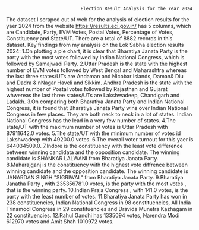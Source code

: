                                 Election Result Analysis for the Year 2024

The dataset I scraped out of web for the analysis of election results for the yaer 2024 from the website https://results.eci.gov.in/ has 5 columns, which are Candidate, Party, EVM Votes, Postal Votes, Percentage of Votes, Constituency and State/UT. There are a total of 8882 records in this dataset.
Key findings from my analysis on the Lok Sabha election results 2024:
    1.On plotting a pie chart, it is clear that Bharatiya Janata Party is the party with the most votes followed by Indian National Congress, which is followed by Samajwadi Party.
    2.Uttar Pradesh is the state with the highest number of EVM votes followed by West Bengal and Maharashtra whereas the last three states/UTs are Andaman and Nicobar Islands, Daman& Diu and Dadra & nNagar Haveli and Sikkim.
    Andhra Pradesh is the state with the highest number of Postal votes followed by Rajasthan and Gujarat whwereas the last three states/UTs are Lakshwadeep, Chandigarh and Ladakh.
    3.On comparing both Bharatiya Janata Party and Indian National Congress, it is found that Bharatiya Janata Party wins over Indian National Congress in few places. They are both neck to neck in a lot of states. Indian National Congress has the lead in a very few number of states.
    4.The state/UT with the maximum number of votes is Uttar Pradesh with 87911642.0 votes.
    5.The state/UT with the minimum number of votes id Lakshwadeep with 49200.0 votes.
    6.The overall voter turnout for this yaer is 644034509.0.
    7.Indore is the constituency with the least vote difference between winning candidata and the opposition    candidate. The winning candidate is SHANKAR LALWANI from Bharatiya Janata Party.
    8.Maharajganj is the constituency with the highest vote diffrence between winning candidate and the opposition candidate. The winning candidate is JANARDAN SINGH "SIGRIWAL" from Bharatiya Janata Party.
    9.Bharatiya Janatha Party , with 235356781.0 votes, is the party with the most votes , that is the winning party.
    10.Indian Praja Congress , with 141.0 votes, is the party with the least number of votes.
    11.Bharatiya Janata Party has won in 238 constituencies, Indian National Congress in 98 constituencies, All India Trinamool Congress in 29 constituencies and Dravida Munetra Kazhagam in 22 constituencies.
    12.Rahul Gandhi has 1335094 votes, Narendra Modi 612970 votes and Amit Shah 1010972 votes.

     
    